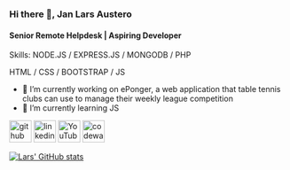 ### Hi there 👋, Jan Lars Austero
#### Senior Remote Helpdesk | Aspiring Developer



Skills: 
  NODE.JS / EXPRESS.JS / MONGODB / PHP
  
  HTML / CSS / BOOTSTRAP / JS

- 🔭 I’m currently working on ePonger, a web application that table tennis clubs can use to manage their weekly league competition 
- 🌱 I’m currently learning JS 


[<img src='https://cdn.jsdelivr.net/npm/simple-icons@3.0.1/icons/github.svg' alt='github' height='40'>](https://github.com/akosilar)  [<img src='https://cdn.jsdelivr.net/npm/simple-icons@3.0.1/icons/linkedin.svg' alt='linkedin' height='40'>](https://www.linkedin.com/in/janlarsaustero/)  [<img src='https://cdn.jsdelivr.net/npm/simple-icons@3.0.1/icons/youtube.svg' alt='YouTube' height='40'>](https://www.youtube.com/channel/janlarsaustero4162)  [<img src='https://cdn.jsdelivr.net/npm/simple-icons@3.0.1/icons/codewars.svg' alt='codewars' height='40'>](https://www.codewars.com/users/akosilar)  





[![Lars' GitHub stats](https://github-readme-stats.vercel.app/api?username=akosilar)](https://github.com/akosilar/github-readme-stats)

